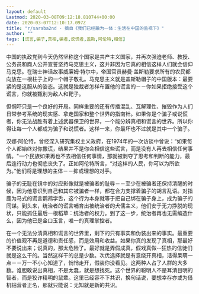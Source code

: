 ```yaml
---
layout: default
Lastmod: 2020-03-08T09:12:18.810744+00:00
date: 2020-03-07T12:10:17.097Z
title: "r/saraba2nd - 摘自《我们已经融为一体：生活在中国的监视下》"
author: ""
tags: [谎言,骗子,真相,骗者,说慌者,盖斯,阿伦特,相信]
---
```


中国的执政党到今天仍然坚称这个国家是共产主义国家，并再次强迫老师、教授、公务员和商人公开宣誓坚持马克思主义，这并非因为它真的相信这样人们就会信仰马克思。在瑞士神话故事威廉姆·特尔中，帝国官员赫曼·盖斯勒要求所有的农民都向放在一根柱子上的一个帽子敬礼。马克思主义就是盖斯勒帽子的中国版本：最要紧的是这服从的姿态。这就是独裁者怎样布置他的谎言的－－你如果拒绝接受这个谎言，你就被甄别为敌人和靶子。

但恫吓只是一个良好的开局。同样重要的还有传播混乱、瓦解理性、摧毁作为人们日常参考系统的现实感、拿走国家和整个世界的指南针。如果你是个骗子或说慌者，你无法战胜有着上述武器保卫的世界，一个能分辨真相和谎言的世界。所以你得让每一个人都成为骗子和说慌者。这样一来，你最坏也不过就是其中一个骗子。

汉娜·阿伦特，曾经深入研究集权主义政府，在1974年的一次访谈中曾说：“如果每个人都始终对你撒谎，结果并不是你会相信这些谎言，而是没有人再去相信任何事情。"一个民族如果再也不去相信任何事情，那就被剥夺了思考和判断的能力，最后连行动力也彻底丧失了。正如阿伦特所言，“对这样的人民，你可以为所欲为。”他们将是理想的主体－－抑或理想的对手。

骗子的无耻在镜中的对应影像就是被骗者的耻辱－－至少在被骗者还保持清醒的时候，因为他意识到自己和其它被骗者一样，都在合力支撑着骗子的胡言乱语。对指鹿为马式的谎言鹦鹉学舌，这个行为本身就等于把自己绑在骗子身上，成为骗子的同谋。到头来，统治者的谎言哺育出被统治者的犬儒主义，他们安于无力挣脱的现状，只能抓住最后一根稻草：统治者的权力。到了这一步，统治者再也无需编造什么，因为他已是金口玉言，唯一的真理掌控者。

在一个无法分清真相和谎言的世界里，剩下的只有事实和伪装出来的事实。最重要的价值观不再是道德和责任感，而是效用和收益。如果你真的发现了真相，那最好不要说出来；说真的，那太危险了。最好就是弄假成真，假戏真做--狂热的信徒们就是这么干的。当然这样干的总是少数。次优选择就是有意绕开真相，活得呆萌一点－－万一不小心知道了，悄悄走开，假装你没看见。这两种人占了人群的大多数。谁胆敢说出真相，不是太蠢，就是想找死。这个世界的聪明人不是耳清目明的智者，而是狡诈精明的鼠辈。这里已经容不下共识，换句话说，要想幸存亦或为借机钻营者正名，那就只能说：无知就是新的共识。

